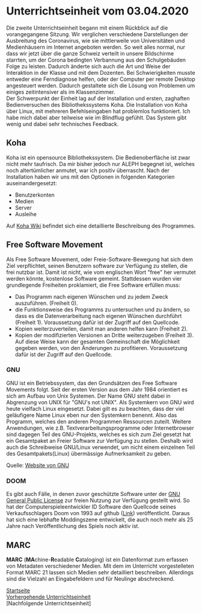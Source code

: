 # Unterrichtseinheit vom 03.04.2020

Die zweite Unterrichtseinheit begann mit einem Rückblick auf die vorangegangene Sitzung. Wir verglichen verschiedene Darstellungen der Ausbreitung des Coronavirus, wie sie mittlerweile von Universitäten und Medienhäusern im Internet angeboten werden. So weit alles normal, nur dass wir jetzt über die ganze Schweiz verteilt in unsere Bildschirme starrten, um der Corona bedingten Verbannung aus den Schulgebäuden Folge zu leisten. Dadurch änderte sich auch die Art und Weise der Interaktion in der Klasse und mit dem Dozenten. Bei Schwierigkeiten musste entweder eine Ferndiagnose helfen, oder der Computer per remote Desktop angesteuert werden. Dadurch gestaltete sich die Lösung von Problemen um einiges zeitintensiver als im Klassenzimmer.  
Der Schwerpunkt der Einheit lag auf der Installation und ersten, zaghaften Bedienversuchen des Bibliothekssystems Koha. Die Installation von Koha über Linux, mit mehreren Befehlseingaben hat problemlos funktioniert. Ich habe mich dabei aber teilweise wie im Blindflug gefühlt. Das System gibt wenig und dabei sehr technisches Feedback.

## Koha

Koha ist ein opensource Bibliothekssystem. Die Bedienoberfläche ist zwar nicht mehr taufrisch. Da mir bisher jedoch nur ALEPH begegnet ist, welches noch altertümlicher anmutet, war ich positiv überrascht. Nach der Installation haben wir uns mit den Optionen in folgenden Kategorien auseinandergesetzt:
* Benutzerkonten
* Medien
* Server
* Ausleihe

Auf [Koha Wiki](https://wiki.koha-community.org/wiki/Main_Page) befindet sich eine detaillierte Beschreibung des Programmes. 

## Free Software Movement
Als Free Software Movement, oder Freie-Software-Bewegung hat sich dem Ziel verpflichtet, seinen Benutzern software zur Verfügung zu stellen, die frei nutzbar ist. Damit ist nicht, wie vom englischen Wort "free" her vermutet werden könnte, kostenlose Software gemeint. Stattdessen wurden vier grundlegende Freiheiten proklamiert, die Free Software erfüllen muss:
* Das Programm nach eigenen Wünschen und zu jedem Zweck auszuführen. (Freiheit 0).
* die Funktionsweise des Programms zu untersuchen und zu ändern, so dass es die Datenverarbeitung nach eigenen Wünschen durchführt (Freiheit 1). Voraussetzung dafür ist der Zugriff auf den Quellcode.
* Kopien weiterzuverteilen, damit man anderen helfen kann (Freiheit 2).
* Kopien der modifizierten Versionen an Dritte weiterzugeben (Freiheit 3). Auf diese Weise kann der gesamten Gemeinschaft die Möglichkeit gegeben werden, von den Änderungen zu profitieren. Voraussetzung dafür ist der Zugriff auf den Quellcode.  

### GNU
GNU ist ein Betriebssystem, das den Grundsätzen des Free Software Movements folgt. Seit der ersten Version aus dem Jahr 1984 orientiert es sich am Aufbau von Unix Systemen. Der Name GNU steht dabei in Abgrenzung von UNIX für "GNU's not UNIX". Als Systemkern von GNU wird heute vielfach Linux eingesetzt. Dabei gilt es zu beachten, dass der viel geläufigere Name Linux eben nur den Systemkern benennt. Also das Programm, welches den anderen Programmen Ressourcen zuteilt. Weitere Anwendungen, wie z.B. Textverarbeitungsprogramme oder Internetbrowser sind dagegen Teil des GNU-Projekts, welches es sich zum Ziel gesetzt hat ein Gesamtpaket an Freier Software zur Verfügung zu stellen. Deshalb wird auch die Schreibweise GNU/Linux verwendet, um nicht einem einzelnen Teil des Gesamtpakets(Linux) übermässige Aufmerksamkeit zu geben.  

Quelle: [Website von GNU](https://www.gnu.org/)  

### DOOM
Es gibt auch Fälle, in denen zuvor geschützte Software unter der [GNU General Public License](https://www.gnu.org/licenses/licenses.de.html#GPL) zur freien Nutzung zur Verfügung gestellt wird. So hat der Computerspieleentwickler ID Software den Quellcode seines Verkaufsschlagers Doom von 1993 auf github ([Link](https://github.com/id-Software/DOOM)) veröffentlicht. Daraus hat sich eine lebhafte Moddingszene entwickelt, die auch noch mehr als 25 Jahre nach Veröffentlichung des Spiels noch aktiv ist.  

## MARC

**MARC** (**MA**chine-**R**eadable **C**ataloging) ist ein Datenformat zum erfassen von Metadaten verschiedener Medien. Mit dem im Unterricht vorgestelleten Format MARC 21 lassen sich Medien sehr detailliert beschreiben. Allerdings sind die Vielzahl an Eingabefeldern und für Neulinge abschreckend.

[Startseite](https://michaelmathys.github.io/BAIN/Lerntagebuch)  
[Vorhergehende Unterrichtseinheit](https://michaelmathys.github.io/BAIN/13032020)  
[Nachfolgende Unterrichtseinheit]
